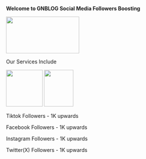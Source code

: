  <title> GNBLOG BOOSTING SERVICES </title>

<body>
  <!-- Add your site or application content here -->
  <p> <strong> Welcome to GNBLOG Social Media Followers Boosting</strong> </p>
  <img src=https://www.takepayments.com/media/ajwlbye4/social-medai.jpg?center=0.47811145973405056,0.65441506051098164&mode=crop&width=1200&height=600&rnd=132421548104930000 width="200" height="100">
  <p> Our Services Include</p>
  <p> <img src="https://img.freepik.com/premium-photo/3d-realistic-tiktok-icon_1082758-2466.jpg?w=740" width="100" height="100"> <img src="https://img.freepik.com/free-psd/social-media-logo-design_23-2151320973.jpg?t=st=1729775017~exp=1729778617~hmac=d24ee9b2acc4201f2d63180e162e62245d8971ff38e887156a4791e525152994&w=740 " width="80" height="100">
  <p>Tiktok Followers - 1K upwards </p>
  <p> Facebook Followers - 1K upwards </p>
  <p> Instagram Followers - 1K upwards </p>
  <p> Twitter(X) Followers - 1K upwards </p>
